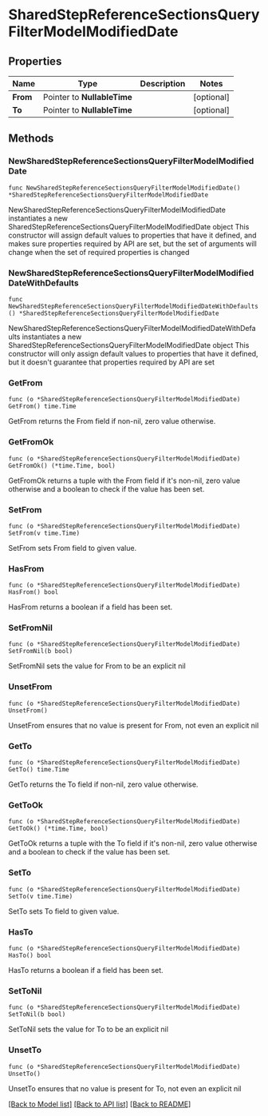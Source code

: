 # SharedStepReferenceSectionsQueryFilterModelModifiedDate

## Properties

Name | Type | Description | Notes
------------ | ------------- | ------------- | -------------
**From** | Pointer to **NullableTime** |  | [optional] 
**To** | Pointer to **NullableTime** |  | [optional] 

## Methods

### NewSharedStepReferenceSectionsQueryFilterModelModifiedDate

`func NewSharedStepReferenceSectionsQueryFilterModelModifiedDate() *SharedStepReferenceSectionsQueryFilterModelModifiedDate`

NewSharedStepReferenceSectionsQueryFilterModelModifiedDate instantiates a new SharedStepReferenceSectionsQueryFilterModelModifiedDate object
This constructor will assign default values to properties that have it defined,
and makes sure properties required by API are set, but the set of arguments
will change when the set of required properties is changed

### NewSharedStepReferenceSectionsQueryFilterModelModifiedDateWithDefaults

`func NewSharedStepReferenceSectionsQueryFilterModelModifiedDateWithDefaults() *SharedStepReferenceSectionsQueryFilterModelModifiedDate`

NewSharedStepReferenceSectionsQueryFilterModelModifiedDateWithDefaults instantiates a new SharedStepReferenceSectionsQueryFilterModelModifiedDate object
This constructor will only assign default values to properties that have it defined,
but it doesn't guarantee that properties required by API are set

### GetFrom

`func (o *SharedStepReferenceSectionsQueryFilterModelModifiedDate) GetFrom() time.Time`

GetFrom returns the From field if non-nil, zero value otherwise.

### GetFromOk

`func (o *SharedStepReferenceSectionsQueryFilterModelModifiedDate) GetFromOk() (*time.Time, bool)`

GetFromOk returns a tuple with the From field if it's non-nil, zero value otherwise
and a boolean to check if the value has been set.

### SetFrom

`func (o *SharedStepReferenceSectionsQueryFilterModelModifiedDate) SetFrom(v time.Time)`

SetFrom sets From field to given value.

### HasFrom

`func (o *SharedStepReferenceSectionsQueryFilterModelModifiedDate) HasFrom() bool`

HasFrom returns a boolean if a field has been set.

### SetFromNil

`func (o *SharedStepReferenceSectionsQueryFilterModelModifiedDate) SetFromNil(b bool)`

 SetFromNil sets the value for From to be an explicit nil

### UnsetFrom
`func (o *SharedStepReferenceSectionsQueryFilterModelModifiedDate) UnsetFrom()`

UnsetFrom ensures that no value is present for From, not even an explicit nil
### GetTo

`func (o *SharedStepReferenceSectionsQueryFilterModelModifiedDate) GetTo() time.Time`

GetTo returns the To field if non-nil, zero value otherwise.

### GetToOk

`func (o *SharedStepReferenceSectionsQueryFilterModelModifiedDate) GetToOk() (*time.Time, bool)`

GetToOk returns a tuple with the To field if it's non-nil, zero value otherwise
and a boolean to check if the value has been set.

### SetTo

`func (o *SharedStepReferenceSectionsQueryFilterModelModifiedDate) SetTo(v time.Time)`

SetTo sets To field to given value.

### HasTo

`func (o *SharedStepReferenceSectionsQueryFilterModelModifiedDate) HasTo() bool`

HasTo returns a boolean if a field has been set.

### SetToNil

`func (o *SharedStepReferenceSectionsQueryFilterModelModifiedDate) SetToNil(b bool)`

 SetToNil sets the value for To to be an explicit nil

### UnsetTo
`func (o *SharedStepReferenceSectionsQueryFilterModelModifiedDate) UnsetTo()`

UnsetTo ensures that no value is present for To, not even an explicit nil

[[Back to Model list]](../README.md#documentation-for-models) [[Back to API list]](../README.md#documentation-for-api-endpoints) [[Back to README]](../README.md)


